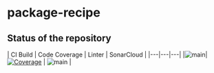 # package-recipe

## Status of the repository

| CI Build | Code Coverage | Linter | SonarCloud |
|---|---|---|
|![main](https://github.com/wulfland/SecEvent-Dependency/actions/workflows/ci.yml/badge.svg?branch=main)| [![Coverage](https://wulfland.github.io/SecEvent-Dependency/badge.svg)](https://wulfland.github.io/SecEvent-Dependency/lcov-report) | ![main](https://github.com/wulfland/SecEvent-Dependency/actions/workflows/lint.yml/badge.svg?type=pull_request) |

